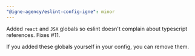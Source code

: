 ```yaml
---
"@igne-agency/eslint-config-igne": minor
---
```


Added `react` and `JSX` globals so eslint doesn't complain about typescript references. Fixes #11.

If you added these globals yourself in your config, you can remove them.
